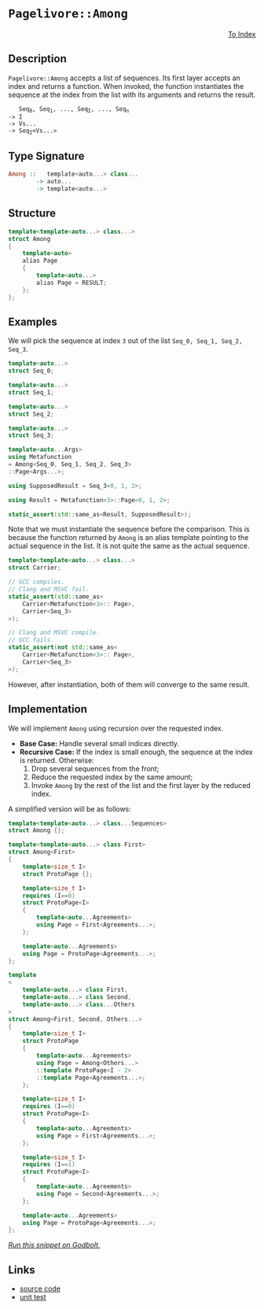 <!-- Copyright 2024 Feng Mofan
SPDX-License-Identifier: Apache-2.0 -->

# `Pagelivore::Among`

<p style='text-align: right;'><a href="../../../facilities/metafunctions.md#pagelivore-among">To Index</a></p>

## Description

`Pagelivore::Among` accepts a list of sequences. Its first layer accepts an index and returns a function.
When invoked, the function instantiates the sequence at the index from the list with its arguments and returns the result.

<pre><code>   Seq<sub>0</sub>, Seq<sub>1</sub>, ..., Seq<sub>I</sub>, ..., Seq<sub>n</sub>
-> I
-> Vs...
-> Seq<sub>I</sub>&lt;Vs...&gt;</code></pre>

## Type Signature

```Haskell
Among ::   template<auto...> class...
        -> auto...
        -> template<auto...>
```

## Structure

```C++
template<template<auto...> class...>
struct Among
{
    template<auto>
    alias Page
    {
        template<auto...>
        alias Page = RESULT;
    };
};
```

## Examples

We will pick the sequence at index `3` out of the list `Seq_0, Seq_1, Seq_2, Seq_3`.

```C++
template<auto...>
struct Seq_0;

template<auto...>
struct Seq_1;

template<auto...>
struct Seq_2;

template<auto...>
struct Seq_3;

template<auto...Args>
using Metafunction
= Among<Seq_0, Seq_1, Seq_2, Seq_3>
::Page<Args...>;

using SupposedResult = Seq_3<0, 1, 2>;

using Result = Metafunction<3>::Page<0, 1, 2>;

static_assert(std::same_as<Result, SupposedResult>);
```

Note that we must instantiate the sequence before the comparison.
This is because the function returned by `Among` is an alias template pointing to the actual sequence in the list.
It is not quite the same as the actual sequence.

```C++
template<template<auto...> class...>
struct Carrier;

// GCC compiles.
// Clang and MSVC fail.
static_assert(std::same_as<
    Carrier<Metafunction<3>:: Page>,
    Carrier<Seq_3>
>);

// Clang and MSVC compile.
// GCC fails.
static_assert(not std::same_as<
    Carrier<Metafunction<3>:: Page>,
    Carrier<Seq_3>
>);
```

However, after instantiation, both of them will converge to the same result.

## Implementation

We will implement `Among` using recursion over the requested index.

- **Base Case:** Handle several small indices directly.
- **Recursive Case:** If the index is small enough, the sequence at the index is returned. Otherwise:
  1. Drop several sequences from the front;
  2. Reduce the requested index by the same amount;
  3. Invoke `Among` by the rest of the list and the first layer by the reduced index.

A simplified version will be as follows:

```C++
template<template<auto...> class...Sequences>
struct Among {};

template<template<auto...> class First>
struct Among<First>
{
    template<size_t I>
    struct ProtoPage {};

    template<size_t I>
    requires (I==0)
    struct ProtoPage<I>
    {
        template<auto...Agreements>
        using Page = First<Agreements...>;
    };

    template<auto...Agreements>
    using Page = ProtoPage<Agreements...>;
};

template
<
    template<auto...> class First,
    template<auto...> class Second,
    template<auto...> class...Others
>
struct Among<First, Second, Others...>
{
    template<size_t I>
    struct ProtoPage 
    {
        template<auto...Agreements>
        using Page = Among<Others...>
        ::template ProtoPage<I - 2>
        ::template Page<Agreements...>;
    };

    template<size_t I>
    requires (I==0)
    struct ProtoPage<I>
    {
        template<auto...Agreements>
        using Page = First<Agreements...>;
    };

    template<size_t I>
    requires (I==1)
    struct ProtoPage<I>
    {
        template<auto...Agreements>
        using Page = Second<Agreements...>;
    };

    template<auto...Agreements>
    using Page = ProtoPage<Agreements...>;
};
```

[*Run this snippet on Godbolt.*](https://godbolt.org/#z:OYLghAFBqd5QCxAYwPYBMCmBRdBLAF1QCcAaPECAMzwBtMA7AQwFtMQByARg9KtQYEAysib0QXACx8BBAKoBnTAAUAHpwAMvAFYTStJg1DIApACYAQuYukl9ZATwDKjdAGFUtAK4sGe1wAyeAyYAHI%2BAEaYxCAAbBqkAA6oCoRODB7evnrJqY4CQSHhLFEx8baY9vkMQgRMxASZPn5cFVXptfUEhWGR0XEJCnUNTdmtQ109xaUDAJS2qF7EyOwc5gDMwcjeWADUJutuyEPoWFQH2CYaAIJX1wSYLIkGDwduD08vmG9MXkQAdICLrttkwFApAf8hJgAI5eRgrBQXO5DYheBy7a4sATAfYAdiseIAIgcrDc7h9nkxXodKV8fn9UJDgaDwbsAGJ4YhDZE3VHogiY7FGN6c7kEXm3Al3Xay3Z06nfQ6pABemAA%2BoKAJKSuW7fkY5TEVBEZRMYCYfGEknrMm3G56hU0tyqjXa3Vy4iwrxczAKXYQHXrG1EjSzGVyg2Co0m1Bmi1vIOXB1ykzSlN62VOpVuX4AwHXYBex6MAhI9bJ66ZuVeVJGXbxy0HIkcrk8w6F4tsQQQoEV0kR2Vpm12wfyx5U515pkFouYEs9j2y2vBXGN/bBhvG03mnOd%2BfdsvM/u2u7Dgfkm7Zs%2BHMfXw7T4/YEEGNlioakO8T%2BkPxlPl9gv60JoAw6Cfhm46fIqDL5v8LKvr2/wAPIEAg0RIuS/Z8gQaIYliOKim2BCkLswECGBuwoWh3JPme6ZVnK94ungaqarsSZjlGW6xuuY5pna1ZZt%2B0G/rB%2B4LmWS6Ziu9a8Zu%2BEiocVHobREF6iAIDZtxO4JocWq7AAtLsZhSepmnCQ8Da7m84mHohyKnhB56OfaDFCVBzqumxHEQV6cK%2Bv6gbNs2YacThAraXG1l6VJ/Fjo6Fk5o%2Bs5dqW5aVoJuwyWuu4bi274Sh2c4SfZJ4CamxIXq5CUeTmXnulhbm7H5PpeoFQYhlw4YQVxMY6TmPlNXFamMYlMEzv8tlpaZNZ1jlFp5aRmAgegNnFXZtEuXqzmjhBTHJZN63TY1erZVZC3NpFjZralPabaOlUuXcAD0ABU70fZ9X3PS9n27AAKn6Za7J9P03G9X2Qx9YOuRsWw7E2hwgSsiSSY1FJjaJE2Slx0IwuqGhVRjtXjap1y47C6pcETV6Y7mf59pWFP4yZT20yTWNk8z6rrDT1wQ%2B9rbirs2CqKwzyWqDZ7s5OSUM5NxDAOldxnQAspgdRUF4DAOOkN4tgpwBvHjBMkSbrRLSzZuU7zjUaddHaK6Vlxs9cZ1CF4iS5Jg6AAEp%2Bl4tCCpdJu224CS7BbrMu7tbtzbs/sKIHweburmva7rAhvLb2D29F4ckVHDmxxMjjIOqgHRAQEAnBpCisBqYJvInydm573t%2BwHQcXOGrsC69S0rSLYufJL0PS/cdP7fL8GAVz4UYrmxDEHg0R889z27AA4m4bggqgTx0H6cHg5vbgGPWhjoLsqtCAAanvVBMHQJ/k3UZcV%2BCVc1wQ6B1w3n83hjiXivNehw05MC1jrao2cLgaXOkqbA4EmogNXsQY2NtJQ93XmfC%2BuIr433vnvNAh96Cvw3tvXeuwn50AhCid%2BeBy6VwaBABgJp9S/3/mwQBt4IKoLAW4CBUDM4MFgRWeBDskHAPqKA9BhxQ5YIrL3CwHB5i0E4AAVl4H4DgWhSCoE4G4aw1h9SLGWE2Mw6weCkAIJoVR8wADWIANGSH%2BBoSQXA8TrA0BojQZhYixDMAADiCfoTgkheAsAkBoBIOi9EGI4LwBQIAEi2N0ao0gcBYAwEQCARYBBEh/HIJQEhiQj7EFCA3TgqggmxAMrESQuxgDIGQJHVxZheA%2B0ICQPAf9Wj8EECIMQ7ApAyEEIoFQ6h0mkF0K0AA7sQJgiROA8DUZo7Rdj9GcCQn8QpgpUBUF2DUupDSmktLaf8MwAYPCkOiPsSxXVeBpK0PMCASBSnlOKRAD59AYjACkGYPgdAHjckoBETZERgj1AAJ4rN4JC5gxBoVIQiNoZaaTrEkMPEhBgtBYXTKwBELwwBcy0FoMk7gvAsAsEMMAcQBLfS6wAG5%2Bk2ZgVQy0/irGscEB46jpm0DwBERZSKPBYE2ThPAUTKWkBZcQCIKRMBEkeLSwVRg7HzCoAYJWd9V5zKQokRgcKxnCFEOIUZAz5BKDUJs2Z%2BhaUoGMZYfQQrkmQHmKgVG6QKUGROM2UwlhrBmHiXKleWA3UQHmHYdF6QXCgVGC0UggRgi9BKP0VouQ0gCATTkFIWaGBTD6DEcYlQY0CE6CMTwzQ9DRpERW7oKbpjptsMMRoVaxgtsmI2otEgo1mJWL2sJHAtGkDibwBJRzan1Mac01pUhLkBlwN04g9yrGzCeRq%2BYaEmBYBiJG0gTjJDrH%2BAATnWHiSQ7izCSHiD42IJ6h0RNIFEqx/xYhcFiEEk9QSP0uK4Bos9sRR2bISUklJNiNWZJyW8vJuyikUG%2BQfMpvzKlsE4PUFgTK8QGSYABesXAT3/C4G4zp%2BAiBhr0JaoZ5rpCWomTa6ZuhAULKWXCtZw6NnTISTsgpfxdgHN2BhrDOG8O4gI0Rtx1ykPlNXWYddEH0mvPedJ35Xyfn9CE9h0ERgCNcASDQIO6EwUQqhUi41CKYUorRQ4Y1WLSw4rxZswlxLSXkuNdS1Vqw9H4C9My1l0z2WcoeMa3llRNmCuFTCsVXmnkr2ldYuVCqlDKppUYNVoBFN8G1QoXVmB9WGp0dYqjZqRm0dkPRqZeimP2vVQGqwzqIsRo9V6gQPq/XBjq0GkN0Qw2svdW0MtfgICuBza0ZNRQe0ZrzdUUbSRpvpELWm4tA262ttm7W6o9bFszHGGt9tiaJgNG2%2BmvtSwB1dSHSOsdWyOCCeIJh7DuHtNicI8RjQi6yMkFXY8hTLyt2YB3f0fd/Kn0vsI%2B4vEAG8ReMkNehprRrugdsOB55GSsm5PyXstTKnoiodWBh05LAFBMtaUy8TXwhikeXb0yjshqOlZNRV21IB1ikBY8syl7Grsge2XB/ZhyCeNKJyT3YZPCMU8FBAG5yG7kbHWPJ1HSmUA47IAh9TMQSde3VGL9UEuK73YaUCwzoKIDgumRZszMqLfItRei2zB9sW4vxd5zARKSViDczKjzaWYukB8zGllFK9GBeQFykLggwsCqFSK6F0WJVxeNYlxVKXVWrkg1q80OW9UGqNTK4rwyJBlfGdayrOgWc1eME6mwjX4DNeqBS56tdOuWGDeO0NvS%2Bv7o27G4b8b9v%2BFAsd5bmaZv96m3kBb3als1tLatro63Z%2BbdbUPmte2sgHeX1Pnbp3zGDv5dzrjnA7ssEJ8T0n5PFRDA%2B8u77CvN2kG3buyg7HQcgDMIR9Y6wNG%2BI8TEz/eJP1gND9ElkdUl79D0NFT0NEgl/ET1JAT0vFz0uBWd%2BV1hON4lOAN1FN2MOkgCMCQDFd5g5VUhnBJAgA)

## Links

- [source code](../../../../conceptrodon/pagelivore/among.hpp)
- [unit test](../../../../tests/unit/metafunctions/pagelivore/among.test.hpp)

